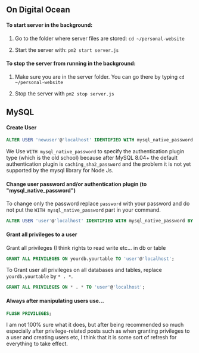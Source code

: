 ## On Digital Ocean

#### To start server in the background:

1. Go to the folder where server files are stored: `cd ~/personal-website`

2. Start the server with: `pm2 start server.js`

#### To stop the server from running in the background:

1. Make sure you are in the server folder. You can go there by typing `cd ~/personal-website`

2. Stop the server with `pm2 stop server.js`


## MySQL

#### Create User

```sql
ALTER USER 'newuser'@'localhost' IDENTIFIED WITH mysql_native_password BY 'newpassword';
```
We Use `WITH mysql_native_password` to specify the authentication plugin type (which is the old school) because after MySQL 8.04+ the default authentication plugin is `caching_sha2_password` and the problem it is not yet supported by the mysql library for Node Js. 

#### Change user password and/or authentication plugin (to "mysql_native_password")

To change only the password replace `password` with your password and do not put the `WITH mysql_native_password` part in your command.

```sql
ALTER USER 'user'@'localhost' IDENTIFIED WITH mysql_native_password BY 'password';
```

#### Grant all privileges to a user

Grant all privileges (I think rights to read write etc... in db or table

```sql
GRANT ALL PRIVILEGES ON yourdb.yourtable TO 'user'@'localhost';
```
To Grant user all privileges on all databases and tables, replace `yourdb.yourtable` by `* . *`.

```sql
GRANT ALL PRIVILEGES ON * . * TO 'user'@'localhost';
```

#### Always after manipulating users use...

```sql
FLUSH PRIVILEGES;
```

I am not 100% sure what it does, but after being recommended so much especially after privilege-related posts such as when granting privileges to a user and creating users etc, I think that it is some sort of refresh for everything to take effect.

